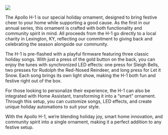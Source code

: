 ![](../../assets/a3e1042c-29b1-4cf5-bd10-4853cdd17665.png)

The Apollo H-1 is our special holiday ornament, designed to bring festive cheer to your home while supporting a good cause. As the first in our annual series, this ornament is crafted with both functionality and community spirit in mind. All proceeds from the H-1 go directly to a local charity in Lexington, KY, reflecting our commitment to giving back and celebrating the season alongside our community.

The H-1 is pre-flashed with a playful firmware featuring three classic holiday songs. With just a press of the gold button on the back, you can enjoy the tunes with synchronized LED effects: one press for Sleigh Bells, two presses for Rudolph the Red-Nosed Reindeer, and long press for Let it Snow. Each song brings its own light show, making the H-1 both fun and festive right out of the box.

For those looking to personalize their experience, the H-1 can also be integrated with Home Assistant, transforming it into a “smart” ornament. Through this setup, you can customize songs, LED effects, and create unique holiday automations to suit your style.

With the Apollo H-1, we’re blending holiday joy, smart home innovation, and community spirit into a single ornament, making it a perfect addition to any festive setup.